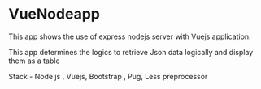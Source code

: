 # VueNodeapp

This app shows the use of express nodejs server with Vuejs application.

This app determines the logics to retrieve Json data logically and display them as a table

Stack - Node js , Vuejs, Bootstrap , Pug, Less preprocessor


